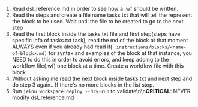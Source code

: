1. Read dsl_reference.md in order to see how a .wf should be written.
2. Read the steps and create a file name tasks.txt that will tell the represent the block to be used. Wait until the file to be created to go to the next step
3. Read the first block inside the tasks.txt file and first step(steps have specific info of tasks.txt task), read the md of the block at that moment ALWAYS even if you already had read it( `.instructions/blocks/<name-of-block>.md)` for syntax and examples of the block at that instance, you NEED to do this in order to avoid errors, and keep adding to the workflow file(.wf) one block at a time. Create a workflow file with this block
4. Without asking me read the next block inside tasks.txt and next step and do step 3 again.. If there's no more blocks in the list stop.
5. Run `jelou workspace:deploy --dry-run` to validate\n\n**CRITICAL**: NEVER modify dsl_reference.md
